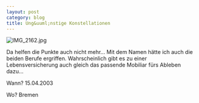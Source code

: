 ```yaml
---
layout: post
category: blog
title: Ung&uuml;nstige Konstellationen
---
```


![IMG_2162.jpg](/images-blog/old-blogs/IMG_2162.jpg)

Da helfen die Punkte auch nicht mehr... Mit dem Namen h&auml;tte ich auch die beiden Berufe ergriffen. Wahrscheinlich gibt es zu einer Lebensversicherung auch gleich das passende Mobiliar f&uuml;rs Ableben dazu...

Wann? 15.04.2003

Wo? Bremen
